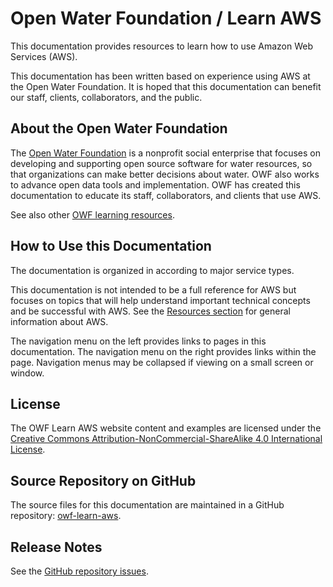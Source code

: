 # Open Water Foundation / Learn AWS #

This documentation provides resources to learn how to use Amazon Web Services (AWS).

This documentation has been written based on experience using AWS at the Open Water Foundation.
It is hoped that this documentation can benefit our staff, clients, collaborators, and the public.

## About the Open Water Foundation ##

The [Open Water Foundation](http://openwaterfoundation.org) is a nonprofit social enterprise that focuses
on developing and supporting open source software for water resources, so that organizations can make better decisions about water.
OWF also works to advance open data tools and implementation.
OWF has created this documentation to educate its staff, collaborators, and clients that use AWS.

See also other [OWF learning resources](http://learn.openwaterfoundation.org).

## How to Use this Documentation ##

The documentation is organized in according to major service types.

This documentation is not intended to be a full reference for AWS but focuses on topics that
will help understand important technical concepts and be successful with AWS.
See the [Resources section](resources) for general information about AWS.

The navigation menu on the left provides links to pages in this documentation.
The navigation menu on the right provides links within the page.
Navigation menus may be collapsed if viewing on a small screen or window.

## License ##

The OWF Learn AWS website content and examples are licensed under the
[Creative Commons Attribution-NonCommercial-ShareAlike 4.0 International License](https://creativecommons.org/licenses/by-nc-sa/4.0).

## Source Repository on GitHub ##

The source files for this documentation are maintained in a GitHub repository:  [owf-learn-aws](https://github.com/OpenWaterFoundation/owf-learn-aws).

## Release Notes ##

See the [GitHub repository issues](https://github.com/OpenWaterFoundation/owf-learn-aws/issues).
